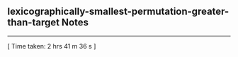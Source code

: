 <h2>lexicographically-smallest-permutation-greater-than-target Notes</h2><hr>[ Time taken: 2 hrs 41 m 36 s ]